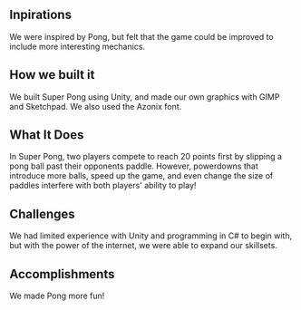 ## Inpirations
We were inspired by Pong, but felt that the game could be improved to include more interesting mechanics.

## How we built it
We built Super Pong using Unity, and made our own graphics with GIMP and Sketchpad. We also used the Azonix font.

## What It Does
In Super Pong, two players compete to reach 20 points first by slipping a pong ball past their opponents paddle. However, powerdowns that introduce more balls, speed up the game, and even change the size of paddles interfere with both players' ability to play!

## Challenges
We had limited experience with Unity and programming in C# to begin with, but with the power of the internet, we were able to expand our skillsets.

## Accomplishments
We made Pong more fun!
